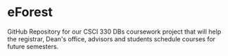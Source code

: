 # eForest
GitHub Repository for our CSCI 330 DBs coursework project that will help the registrar, Dean's office, advisors and students schedule courses for future semesters. 
